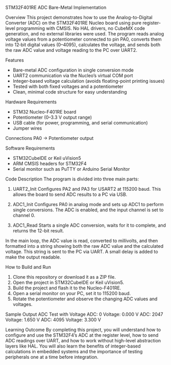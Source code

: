 STM32F401RE ADC Bare-Metal Implementation

Overview
This project demonstrates how to use the Analog-to-Digital Converter (ADC) on the STM32F401RE Nucleo board using pure register-level programming with CMSIS.
No HAL drivers, no CubeMX code generation, and no external libraries were used.
The program reads analog voltage values from a potentiometer connected to pin PA0, converts them into 12‑bit digital values (0–4095), calculates the voltage, and sends both the raw ADC value and voltage reading to the PC over UART2.

Features
* Bare-metal ADC configuration in single conversion mode
* UART2 communication via the Nucleo’s virtual COM port
* Integer-based voltage calculation (avoids floating-point printing issues)
* Tested with both fixed voltages and a potentiometer
* Clean, minimal code structure for easy understanding

Hardware Requirements
* STM32 Nucleo-F401RE board
* Potentiometer (0–3.3 V output range)
* USB cable (for power, programming, and serial communication)
* Jumper wires

Connections
PA0  -> Potentiometer output

Software Requirements
* STM32CubeIDE or Keil uVision5
* ARM CMSIS headers for STM32F4
* Serial monitor such as PuTTY or Arduino Serial Monitor

Code Description
The program is divided into three main parts:

1. UART2\_Init
   Configures PA2 and PA3 for USART2 at 115200 baud. This allows the board to send ADC results to a PC via USB.

2. ADC1\_Init
   Configures PA0 in analog mode and sets up ADC1 to perform single conversions. The ADC is enabled, and the input channel is set to channel 0.

3. ADC1\_Read
   Starts a single ADC conversion, waits for it to complete, and returns the 12-bit result.

In the main loop, the ADC value is read, converted to millivolts, and then formatted into a string showing both the raw ADC value and the calculated voltage. This string is sent to the PC via UART. A small delay is added to make the output readable.

How to Build and Run
1. Clone this repository or download it as a ZIP file.
2. Open the project in STM32CubeIDE or Keil uVision5.
3. Build the project and flash it to the Nucleo-F401RE.
4. Open a serial monitor on your PC, set it to 115200 baud.
5. Rotate the potentiometer and observe the changing ADC values and voltages.

Sample Output
ADC Test with Voltage
ADC:    0  Voltage: 0.000 V
ADC: 2047  Voltage: 1.650 V
ADC: 4095  Voltage: 3.300 V

Learning Outcome
By completing this project, you will understand how to configure and use the STM32F4’s ADC at the register level, how to send ADC readings over UART, and how to work without high-level abstraction layers like HAL.
You will also learn the benefits of integer-based calculations in embedded systems and the importance of testing peripherals one at a time before integration.

